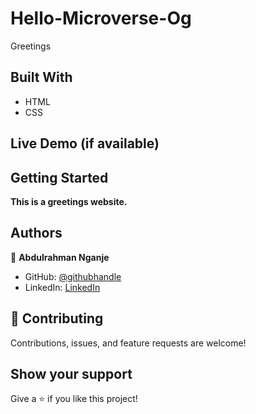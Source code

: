 # Hello-Microverse-Og
Greetings


## Built With

- HTML
- CSS


## Live Demo (if available)



## Getting Started

**This is a greetings website.**


## Authors

👤 **Abdulrahman Nganje**

- GitHub: [@githubhandle](https://github.com/asnganje)
- LinkedIn: [LinkedIn](https://www.linkedin.com/in/abdulrahman-nganje-a6436935/)



## 🤝 Contributing

Contributions, issues, and feature requests are welcome!

## Show your support

Give a ⭐️ if you like this project!

